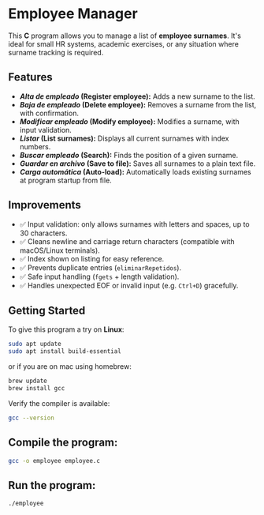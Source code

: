 # Employee Manager

This **C** program allows you to manage a list of **employee surnames**. It's ideal for small HR systems, academic exercises, or any situation where surname tracking is required.

## Features

- **_Alta de empleado_ (Register employee):** Adds a new surname to the list.
- **_Baja de empleado_ (Delete employee):** Removes a surname from the list, with confirmation.
- **_Modificar empleado_ (Modify employee):** Modifies a surname, with input validation.
- **_Listar_ (List surnames):** Displays all current surnames with index numbers.
- **_Buscar empleado_ (Search):** Finds the position of a given surname.
- **_Guardar en archivo_ (Save to file):** Saves all surnames to a plain text file.
- **_Carga automática_ (Auto-load):** Automatically loads existing surnames at program startup from file.

## Improvements

- ✅ Input validation: only allows surnames with letters and spaces, up to 30 characters.
- ✅ Cleans newline and carriage return characters (compatible with macOS/Linux terminals).
- ✅ Index shown on listing for easy reference.
- ✅ Prevents duplicate entries (`eliminarRepetidos`).
- ✅ Safe input handling (`fgets` + length validation).
- ✅ Handles unexpected EOF or invalid input (e.g. `Ctrl+D`) gracefully.

## Getting Started

To give this program a try on **Linux**:

```bash
sudo apt update
sudo apt install build-essential
```
or if you are on mac using homebrew:
  
```bash
brew update
brew install gcc
```
Verify the compiler is available:
  
```bash
gcc --version
```

## Compile the program:
  
```bash
gcc -o employee employee.c
```

## Run the program:
  
```bash
./employee
```